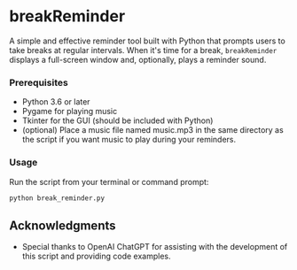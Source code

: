 # breakReminder

A simple and effective reminder tool built with Python that prompts users to take breaks at regular intervals. When it's time for a break, `breakReminder` displays a full-screen window and, optionally, plays a reminder sound.

### Prerequisites

- Python 3.6 or later
- Pygame for playing music
- Tkinter for the GUI (should be included with Python)
- (optional) Place a music file named music.mp3 in the same directory as the script if you want music to play during your reminders.

### Usage
Run the script from your terminal or command prompt:
```sh
python break_reminder.py
```

## Acknowledgments

- Special thanks to OpenAI ChatGPT for assisting with the development of this script and providing code examples.


